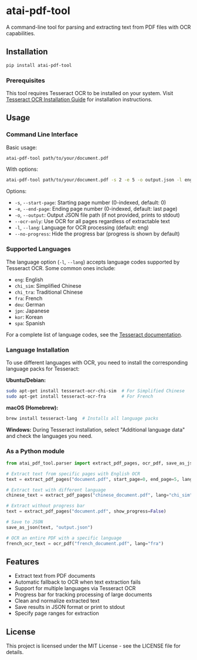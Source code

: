 # atai-pdf-tool

A command-line tool for parsing and extracting text from PDF files with OCR capabilities.

## Installation

```bash
pip install atai-pdf-tool
```

### Prerequisites

This tool requires Tesseract OCR to be installed on your system. Visit [Tesseract OCR Installation Guide](https://tesseract-ocr.github.io/tessdoc/Installation.html) for installation instructions.

## Usage

### Command Line Interface

Basic usage:

```bash
atai-pdf-tool path/to/your/document.pdf
```

With options:

```bash
atai-pdf-tool path/to/your/document.pdf -s 2 -e 5 -o output.json -l eng
```

Options:
- `-s`, `--start-page`: Starting page number (0-indexed, default: 0)
- `-e`, `--end-page`: Ending page number (0-indexed, default: last page)
- `-o`, `--output`: Output JSON file path (if not provided, prints to stdout)
- `--ocr-only`: Use OCR for all pages regardless of extractable text
- `-l`, `--lang`: Language for OCR processing (default: eng)
- `--no-progress`: Hide the progress bar (progress is shown by default)

### Supported Languages

The language option (`-l`, `--lang`) accepts language codes supported by Tesseract OCR. Some common ones include:

- `eng`: English
- `chi_sim`: Simplified Chinese
- `chi_tra`: Traditional Chinese
- `fra`: French
- `deu`: German
- `jpn`: Japanese
- `kor`: Korean
- `spa`: Spanish

For a complete list of language codes, see the [Tesseract documentation](https://tesseract-ocr.github.io/tessdoc/Data-Files-in-different-versions.html).

### Language Installation

To use different languages with OCR, you need to install the corresponding language packs for Tesseract:

**Ubuntu/Debian:**
```bash
sudo apt-get install tesseract-ocr-chi-sim  # For Simplified Chinese
sudo apt-get install tesseract-ocr-fra      # For French
```

**macOS (Homebrew):**
```bash
brew install tesseract-lang  # Installs all language packs
```

**Windows:**
During Tesseract installation, select "Additional language data" and check the languages you need.

### As a Python module

```python
from atai_pdf_tool.parser import extract_pdf_pages, ocr_pdf, save_as_json

# Extract text from specific pages with English OCR
text = extract_pdf_pages("document.pdf", start_page=0, end_page=5, lang="eng")

# Extract text with different language
chinese_text = extract_pdf_pages("chinese_document.pdf", lang="chi_sim")

# Extract without progress bar
text = extract_pdf_pages("document.pdf", show_progress=False)

# Save to JSON
save_as_json(text, "output.json")

# OCR an entire PDF with a specific language
french_ocr_text = ocr_pdf("french_document.pdf", lang="fra")
```

## Features

- Extract text from PDF documents
- Automatic fallback to OCR when text extraction fails
- Support for multiple languages via Tesseract OCR
- Progress bar for tracking processing of large documents
- Clean and normalize extracted text
- Save results in JSON format or print to stdout
- Specify page ranges for extraction

## License

This project is licensed under the MIT License - see the LICENSE file for details.